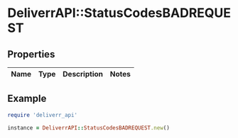 # DeliverrAPI::StatusCodesBADREQUEST

## Properties

| Name | Type | Description | Notes |
| ---- | ---- | ----------- | ----- |

## Example

```ruby
require 'deliverr_api'

instance = DeliverrAPI::StatusCodesBADREQUEST.new()
```

